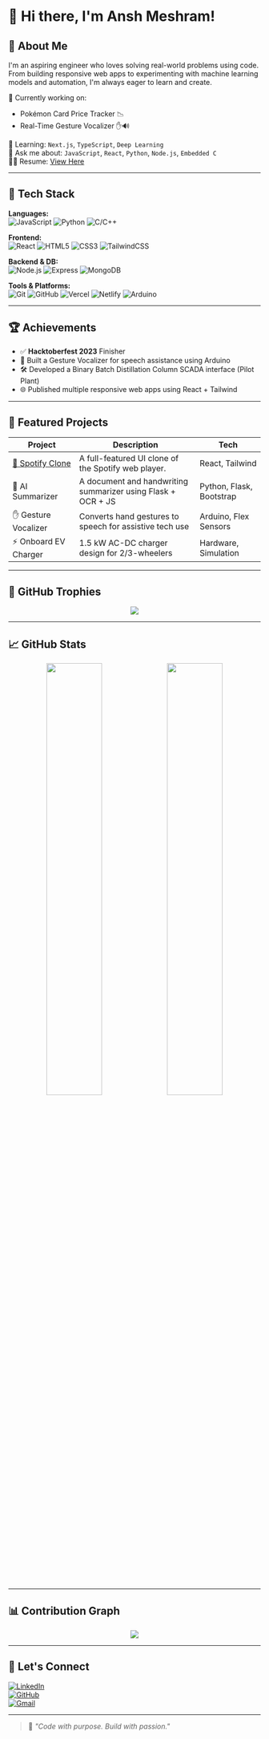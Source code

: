 # 👋 Hi there, I'm Ansh Meshram!

## 🧠 About Me 

I'm an aspiring engineer who loves solving real-world problems using code. From building responsive web apps to experimenting with machine learning models and automation, I'm always eager to learn and create.

🔭 Currently working on:  
- Pokémon Card Price Tracker 📉  
- Real-Time Gesture Vocalizer ✋🔊  

🌱 Learning: `Next.js`, `TypeScript`, `Deep Learning`  
💬 Ask me about: `JavaScript`, `React`, `Python`, `Node.js`, `Embedded C`  
🧑‍💼 Resume: [View Here](#) <!-- Add your hosted resume link -->

---

## 🚀 Tech Stack

**Languages:**  
![JavaScript](https://img.shields.io/badge/-JavaScript-black?style=flat-square&logo=javascript) ![Python](https://img.shields.io/badge/-Python-black?style=flat-square&logo=python) ![C/C++](https://img.shields.io/badge/-C/C++-black?style=flat-square&logo=c)

**Frontend:**  
![React](https://img.shields.io/badge/-React-black?style=flat-square&logo=react) ![HTML5](https://img.shields.io/badge/-HTML5-black?style=flat-square&logo=html5) ![CSS3](https://img.shields.io/badge/-CSS3-black?style=flat-square&logo=css3) ![TailwindCSS](https://img.shields.io/badge/-TailwindCSS-black?style=flat-square&logo=tailwind-css)

**Backend & DB:**  
![Node.js](https://img.shields.io/badge/-Node.js-black?style=flat-square&logo=node.js) ![Express](https://img.shields.io/badge/-Express-black?style=flat-square&logo=express) ![MongoDB](https://img.shields.io/badge/-MongoDB-black?style=flat-square&logo=mongodb)

**Tools & Platforms:**  
![Git](https://img.shields.io/badge/-Git-black?style=flat-square&logo=git) ![GitHub](https://img.shields.io/badge/-GitHub-black?style=flat-square&logo=github) ![Vercel](https://img.shields.io/badge/-Vercel-black?style=flat-square&logo=vercel) ![Netlify](https://img.shields.io/badge/-Netlify-black?style=flat-square&logo=netlify) ![Arduino](https://img.shields.io/badge/-Arduino-black?style=flat-square&logo=arduino)

---

## 🏆 Achievements

- ✅ **Hacktoberfest 2023** Finisher  
- 🔌 Built a Gesture Vocalizer for speech assistance using Arduino  
- 🛠️ Developed a Binary Batch Distillation Column SCADA interface (Pilot Plant)  
- 🌐 Published multiple responsive web apps using React + Tailwind  

---

## 📌 Featured Projects

| Project | Description | Tech |
|--------|-------------|------|
| [🎵 Spotify Clone](https://github.com/AnshMeshram/spotify-clone) | A full-featured UI clone of the Spotify web player. | React, Tailwind |
| 🧠 AI Summarizer | A document and handwriting summarizer using Flask + OCR + JS | Python, Flask, Bootstrap |
| ✋ Gesture Vocalizer | Converts hand gestures to speech for assistive tech use | Arduino, Flex Sensors |
| ⚡ Onboard EV Charger | 1.5 kW AC-DC charger design for 2/3-wheelers | Hardware, Simulation |

---

## 🏅 GitHub Trophies

<p align="center">
  <img src="https://github-profile-trophy.vercel.app/?username=AnshMeshram&theme=radical&no-frame=true&row=1&column=7" />
</p>

---

## 📈 GitHub Stats

<p align="center">
  <img src="https://github-readme-stats.vercel.app/api?username=AnshMeshram&show_icons=true&theme=radical" width="47%" />
  <img src="https://github-readme-streak-stats.herokuapp.com/?user=AnshMeshram&theme=radical" width="47%" />
</p>

---

## 📊 Contribution Graph

<p align="center">
  <img src="https://github-readme-activity-graph.vercel.app/graph?username=AnshMeshram&theme=react-dark" />
</p>

---

## 🧭 Let's Connect

[![LinkedIn](https://img.shields.io/badge/-LinkedIn-0A66C2?style=flat-square&logo=linkedin&logoColor=white)](https://www.linkedin.com/in/ansh-meshram-9a17ab253/)  
[![GitHub](https://img.shields.io/badge/-GitHub-333?style=flat-square&logo=github&logoColor=white)](https://github.com/AnshMeshram)  
[![Gmail](https://img.shields.io/badge/-Gmail-red?style=flat-square&logo=gmail&logoColor=white)](mailto:anshmeshram2003@gmail.com)

---

> 🚀 *"Code with purpose. Build with passion."*
